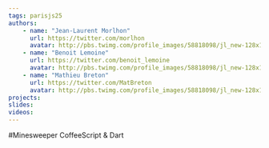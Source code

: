 ```yaml
---
tags: parisjs25
authors:
    - name: "Jean-Laurent Morlhon"
      url: https://twitter.com/morlhon
      avatar: http://pbs.twimg.com/profile_images/58818098/jl_new-128x128_bigger.png
    - name: "Benoit Lemoine"
      url: https://twitter.com/benoit_lemoine
      avatar: http://pbs.twimg.com/profile_images/58818098/jl_new-128x128_bigger.png
    - name: "Mathieu Breton"
      url: https://twitter.com/MatBreton
      avatar: http://pbs.twimg.com/profile_images/58818098/jl_new-128x128_bigger.png
projects:
slides:
videos:
---
```

#Minesweeper CoffeeScript & Dart
